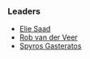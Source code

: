 ### Leaders
* [Elie Saad](https://twitter.com/7hunderSon)
* [Rob van der Veer](https://twitter.com/robvanderveer)
* [Spyros Gasteratos](https://twitter.com/0xfde)